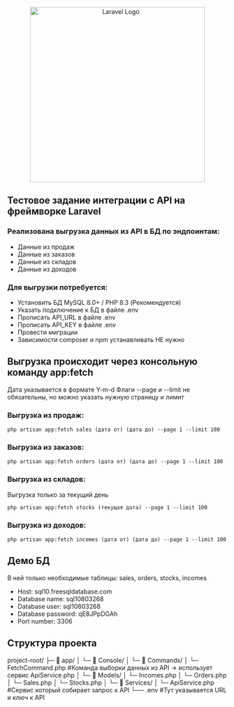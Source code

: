 <p align="center"><a href="https://laravel.com" target="_blank"><img src="https://raw.githubusercontent.com/laravel/art/master/logo-lockup/5%20SVG/2%20CMYK/1%20Full%20Color/laravel-logolockup-cmyk-red.svg" width="400" alt="Laravel Logo"></a></p>

## Тестовое задание интеграции с API на фреймворке Laravel

### Реализована выгрузка данных из API в БД по эндпоинтам:

- Данные из продаж
- Данные из заказов
- Данные из складов
- Данные из доходов

### Для выгрузки потребуется:

- Установить БД MySQL 8.0+ / PHP 8.3 (Рекомендуется)
- Указать подключение к БД в файле .env
- Прописать API_URL в файле .env
- Прописать API_KEY в файле .env
- Провести миграции
- Зависимости composer и npm устанавливать НЕ нужно

## Выгрузка происходит через консольную команду app:fetch

Дата указывается в формате Y-m-d  Флаги --page и --limit не обязательны, но можно указать нужную страницу и лимит

### Выгрузка из продаж:

```
php artisan app:fetch sales (дата от) (дата до) --page 1 --limit 100
```

### Выгрузка из заказов:

```
php artisan app:fetch orders (дата от) (дата до) --page 1 --limit 100
```

### Выгрузка из складов:
Выгрузка только за текущий день
```
php artisan app:fetch stocks (текущая дата) --page 1 --limit 100
```

### Выгрузка из доходов:

```
php artisan app:fetch incomes (дата от) (дата до) --page 1 --limit 100
```

## Демо БД

В ней только необходимые таблицы: sales, orders, stocks, incomes

- Host: sql10.freesqldatabase.com
- Database name: sql10803268
- Database user: sql10803268
- Database password: qE8JPpDGAh
- Port number: 3306

## Структура проекта

project-root/
├─ 📂 app/
│  └─ 📂 Console/
│     └─ 📂 Commands/
│          └─ FetchCommand.php #Команда выборки данных из API -> использует сервис ApiService.php
│  └─ 📂 Models/
│       └─ Incomes.php
│       └─ Orders.php
│       └─ Sales.php
│       └─ Stocks.php
│  └─ 📂 Services/
│       └─ ApiService.php #Сервис который собирает запрос к API
└── .env #Тут указывается URL и ключ к API

